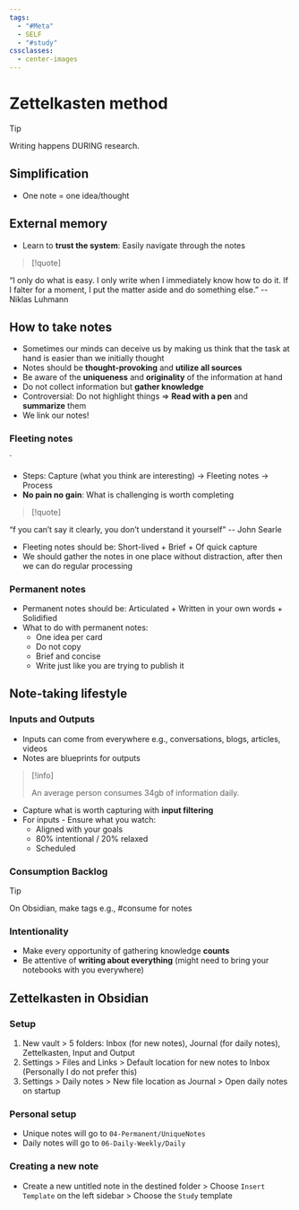 ```yaml
---
tags:
  - "#Meta"
  - SELF
  - "#study"
cssclasses:
  - center-images
---
```

# Zettelkasten method

> [!tip]
> 
> Writing happens DURING research.

## Simplification

- One note = one idea/thought

## External memory

- Learn to **trust the system**: Easily navigate through the notes

> [!quote]
> 
“I only do what is easy. I only write when I immediately know how to do it. If I falter for a moment, I put the matter aside and do something else.” 
-- Niklas Luhmann


## How to take notes

- Sometimes our minds can deceive us by making us think that the task at hand is easier than we initially thought
- Notes should be **thought-provoking** and **utilize all sources**
- Be aware of the **uniqueness** and **originality** of the information at hand 
- Do not collect information but **gather knowledge**
- Controversial: Do not highlight things => **Read with a pen** and **summarize** them
- We link our notes!

### Fleeting notes
`
- Steps: Capture (what you think are interesting) → Fleeting notes → Process
- **No pain no gain**: What is challenging is worth completing


> [!quote]
> 
“f you can’t say it clearly, you don’t understand it yourself” 
-- John Searle

- Fleeting notes should be: Short-lived + Brief + Of quick capture
- We should gather the notes in one place without distraction, after then we can do regular processing

### Permanent notes

- Permanent notes should be: Articulated + Written in your own words + Solidified
- What to do with permanent notes:
	- One idea per card
	- Do not copy
	- Brief and concise
	- Write just like you are trying to publish it


## Note-taking lifestyle

### Inputs and Outputs

- Inputs can come from everywhere e.g., conversations, blogs, articles, videos
- Notes are blueprints for outputs

> [!info]
> 
> An average person consumes 34gb of information daily.

- Capture what is worth capturing with **input filtering**
- For inputs - Ensure what you watch:
	- Aligned with your goals
	- 80% intentional / 20% relaxed
	- Scheduled

### Consumption Backlog

> [!tip]
> 
> On Obsidian, make tags e.g., #consume for notes

### Intentionality

- Make every opportunity of gathering knowledge **counts**
- Be attentive of **writing about everything** (might need to bring your notebooks with you everywhere)

## Zettelkasten in Obsidian

### Setup

1. New vault > 5 folders: Inbox (for new notes), Journal (for daily notes), Zettelkasten, Input and Output
2. Settings > Files and Links > Default location for new notes to Inbox (Personally I do not prefer this)
3. Settings > Daily notes > New file location as Journal > Open daily notes on startup

### Personal setup

- Unique notes will go to `04-Permanent/UniqueNotes`
- Daily notes will go to `06-Daily-Weekly/Daily`

### Creating a new note

- Create a new untitled note in the destined folder > Choose `Insert Template` on the left sidebar > Choose the `Study` template